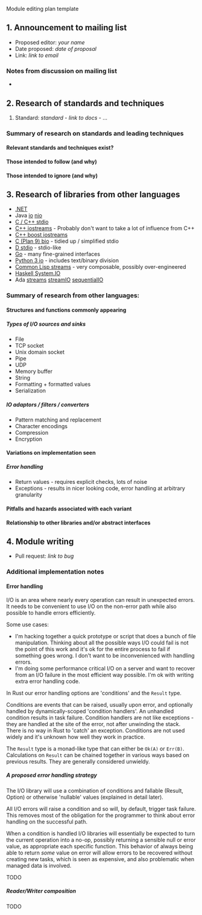 Module editing plan template

## 1. Announcement to mailing list

  - Proposed editor: _your name_
  - Date proposed: _date of proposal_
  - Link: _link to email_

###  Notes from discussion on mailing list

- [API sketch]:(https://gist.github.com/brson/5399629)

## 2. Research of standards and techniques

  1. Standard: _standard_
    - _link to docs_
    - ...

### Summary of research on standards and leading techniques
#### Relevant standards and techniques exist?
#### Those intended to follow (and why)
#### Those intended to ignore (and why)

## 3. Research of libraries from other languages

- [.NET](http://msdn.microsoft.com/en-us/library/system.io%28v=vs.71%29.aspx)
- Java [io](http://docs.oracle.com/javase/6/docs/api/java/io/package-summary.html) [nio](http://docs.oracle.com/javase/6/docs/api/java/nio/package-summary.html)
- [C / C++ stdio](http://www.cplusplus.com/reference/cstdio/)
- [C++ iostreams](http://www.cplusplus.com/reference/iostream/) - Probably don't want to take a lot of influence from C++
- [C++ boost iostreams](http://www.boost.org/doc/libs/1_53_0/libs/iostreams/doc/index.html)
- [C (Plan 9) bio](http://swtch.com/usr/local/plan9/include/bio.h) - tidied up / simplified stdio
- [D stdio](http://dlang.org/phobos/std_stdio.html) - stdio-like
- [Go](http://golang.org/pkg/io/) - many fine-grained interfaces
- [Python 3 io](http://docs.python.org/3.2/library/io.html) - includes text/binary division
- [Common Lisp streams](http://www.lispworks.com/documentation/HyperSpec/Body/c_stream.htm) - very composable, possibly over-engineered
- [Haskell System.IO](http://www.haskell.org/ghc/docs/latest/html/libraries/base-4.6.0.1/System-IO.html)
- Ada [streams](http://www.ada-auth.org/standards/12rm/html/RM-13-13-1.html) [streamIO](http://www.ada-auth.org/standards/12rm/html/RM-A-12-1.html) [sequentialIO](http://www.ada-auth.org/standards/12rm/html/RM-A-8-1.html)

### Summary of research from other languages:
#### Structures and functions commonly appearing

##### Types of I/O sources and sinks

- File
- TCP socket
- Unix domain socket
- Pipe
- UDP
- Memory buffer
- String
- Formatting + formatted values
- Serialization

##### IO adaptors / filters / converters

- Pattern matching and replacement
- Character encodings
- Compression
- Encryption

#### Variations on implementation seen

##### Error handling

* Return values - requires explicit checks, lots of noise
* Exceptions - results in nicer looking code, error handling at arbitrary granularity

#### Pitfalls and hazards associated with each variant
#### Relationship to other libraries and/or abstract interfaces

## 4. Module writing

  - Pull request: _link to bug_

### Additional implementation notes

#### Error handling

I/O is an area where nearly every operation can result in unexpected errors. It needs to be convenient to use I/O on the non-error path while also possible to handle errors efficiently.

Some use cases:
  * I'm hacking together a quick prototype or script that does a bunch of file manipulation. Thinking about all the possible ways I/O could fail is not the point of this work and it's ok for the entire process to fail if something goes wrong. I don't want to be inconvenienced with handling errors.
  * I'm doing some performance critical I/O on a server and want to recover from an I/O failure in the most efficient way possible. I'm ok with writing extra error handling code.

In Rust our error handling options are 'conditions' and the `Result` type.

Conditions are events that can be raised, usually upon error, and optionally handled by dynamically-scoped 'condition handlers'. An unhandled condition results in task failure. Condition handlers are not like exceptions - they are handled at the site of the error, not after unwinding the stack. There is no way in Rust to 'catch' an exception. Conditions are not used widely and it's unknown how well they work in practice.

The `Result` type is a monad-like type that can either be `Ok(A)` or `Err(B)`. Calculations on `Result` can be chained together in various ways based on previous results. They are generally considered unwieldy.

##### A proposed error handling strategy

The I/O library will use a combination of conditions and fallable (Result, Option) or otherwise 'nullable' values (explained in detail later).

All I/O errors will raise a condition and so will, by default, trigger task failure. This removes most of the obligation for the programmer to think about error handling on the successful path.

When a condition is handled I/O libraries will essentially be expected to turn the current operation into a no-op, possibly returning a sensible null or error value, as appropriate each specific function. This behavior of always being able to return *some* value on error will allow errors to be recovered without creating new tasks, which is seen as expensive, and also problematic when managed data is involved.

TODO

##### Reader/Writer composition

TODO